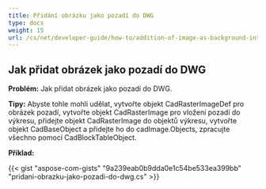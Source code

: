 ```yaml
---
title: Přidání obrázku jako pozadí do DWG
type: docs
weight: 15
url: /cs/net/developer-guide/how-to/addition-of-image-as-background-into-dwg/
---
```


## Jak přidat obrázek jako pozadí do DWG

**Problém:** Jak přidat obrázek jako pozadí do DWG.

**Tipy:** Abyste tohle mohli udělat, vytvořte objekt CadRasterImageDef pro obrázek pozadí, vytvořte objekt CadRasterImage pro vložení pozadí do výkresu, přidejte objekt CadRasterImage do objektů výkresu, vytvořte objekt CadBaseObject a přidejte ho do cadImage.Objects, zpracujte všechno pomocí CadBlockTableObject.

**Příklad:**

{{< gist "aspose-com-gists" "9a239eab0b9dda0e1c54be533ea399bb" "pridani-obrazku-jako-pozadi-do-dwg.cs" >}}
